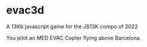 # evac3d
A 13Kb javascript game for the JS13K compo of 2022

You pilot an MED EVAC Copter flying above Barcelona.